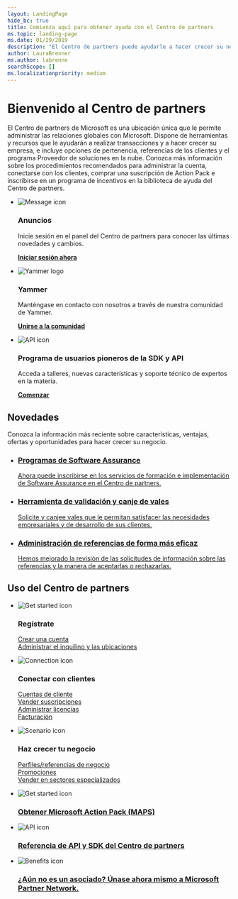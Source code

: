 ```yaml
---
layout: LandingPage
hide_bc: true
title: Comienza aquí para obtener ayuda con el Centro de partners
ms.topic: landing-page
ms.date: 01/29/2019
description: "El Centro de partners puede ayudarle a hacer crecer su negocio en el programa Proveedor de soluciones en la nube (CSP) de Microsoft. Configure su cuenta, conéctese con clientes, compre una suscripción a Action Pack y obtenga más información para asociados de los programas CSP y MPN.\_"
author: LauraBrenner
ms.author: labrenne
searchScope: []
ms.localizationpriority: medium
---
```


# <a name="welcome-to-partner-center"></a>Bienvenido al Centro de partners

El Centro de partners de Microsoft es una ubicación única que le permite administrar las relaciones globales con Microsoft. Dispone de herramientas y recursos que le ayudarán a realizar transacciones y a hacer crecer su empresa, e incluye opciones de pertenencia, referencias de los clientes y el programa Proveedor de soluciones en la nube. Conozca más información sobre los procedimientos recomendados para administrar la cuenta, conectarse con los clientes, comprar una suscripción de Action Pack e inscribirse en un programa de incentivos en la biblioteca de ayuda del Centro de partners.


<ul id="products1" class="cardsF cols cols3 panelContent singlePanelContent">
    <li>
        <div class="cardSize">
            <div class="cardPadding">
                <div class="card">
                    <div class="cardImageOuter">
                        <div class="cardImage">
                            <img alt="Message icon" src="images/message-icon.png" data-linktype="external">
                        </div>
                    </div>
                    <div class="cardText">
                        <h3>Anuncios</h3>
                        <p>Inicie sesión en el panel del Centro de partners para conocer las últimas novedades y cambios.</p>
                        <p><a href="https://partner.microsoft.com/pcv/announcements"><b>Iniciar sesión ahora</b></a></p>
                    </div>
                </div>
            </div>
        </div>
    </li>
    <li>
        <div class="cardSize">
            <div class="cardPadding">
                <div class="card">
                    <div class="cardImageOuter">
                        <div class="cardImage">
                            <img alt="Yammer logo" src="images/yammer-logo.png" data-linktype="external">
                        </div>
                    </div>
                    <div class="cardText">
                        <h3>Yammer</h3>
                        <p>Manténgase en contacto con nosotros a través de nuestra comunidad de Yammer.</p>
                        <p><a href="https://go.microsoft.com/fwlink/p/?linkid=851605"><b>Unirse a la comunidad</b></a></p>
                    </div>
                </div>
            </div>
        </div>
    </li>  
    <li>
        <div class="cardSize">
            <div class="cardPadding">
                <div class="card">
                    <div class="cardImageOuter">
                        <div class="cardImage">
                            <img alt="API icon" src="images/i_api.png" data-linktype="external">
                        </div>
                    </div>
                    <div class="cardText">
                        <h3>Programa de usuarios pioneros de la SDK y API</h3>
                        <p>Acceda a talleres, nuevas características y soporte técnico de expertos en la materia.</p>
                        <p><a href="/partner-center/develop/early-adopter-program"><b>Comenzar</b></a></p>
                    </div>
                </div>
            </div>
        </div>
    </li>    
</ul>

<h2>Novedades</h2>
<p>Conozca la información más reciente sobre características, ventajas, ofertas y oportunidades para hacer crecer su negocio.</p>
<ul id="products1" class="cardsZ cols cols3 panelContent singlePanelContent">
    <li>
        <div class="cardSize">
            <div class="cardPadding">
                <div class="card">
                    <div class="cardText"><a href="/partner-center/software-assurance-lp">
                        <h3>Programas de Software Assurance</h3>
                        <p>Ahora puede inscribirse en los servicios de formación e implementación de Software Assurance en el Centro de partners.</p></a>
                    </div>
                </div>
            </div>
        </div>
    </li>
    <li>
        <div class="cardSize">
            <div class="cardPadding">
                <div class="card">
                    <div class="cardText"><a href="/partner-center/voucher-validation-tool">
                        <h3>Herramienta de validación y canje de vales</h3>
                        <p>Solicite y canjee vales que le permitan satisfacer las necesidades empresariales y de desarrollo de sus clientes.</p></a>
                    </div>
                </div>
            </div>
        </div>
    </li>
    <li>
        <div class="cardSize">
            <div class="cardPadding">
                <div class="card">
                    <div class="cardText"><a href="/partner-center/responding-to-referrals#new-referrals">
                        <h3>Administración de referencias de forma más eficaz</h3>
                        <p>Hemos mejorado la revisión de las solicitudes de información sobre las referencias y la manera de aceptarlas o rechazarlas.</p></a>
                    </div>
                </div>
            </div>
        </div>
    </li>       
</ul>


<h2>Uso del Centro de partners</h2>

<ul id="products1" class="cardsC cols cols3 panelContent singlePanelContent">
    <li>
        <div class="cardSize">
            <div class="cardPadding">
                <div class="card">
                    <div class="cardImageOuter">
                        <div class="cardImage bgdAccent1">
                            <img alt="Get started icon" src="https://docs.microsoft.com/media/illustrations/sql-get-started-understand.svg" data-linktype="external">
                        </div>
                    </div>
                    <div class="cardText">
                        <h3>Regístrate</h3>
                        <p><a href="/partner-center/mpn-create-a-partner-center-account">Crear una cuenta</a><br /><a href="/partner-center/azure-active-directory-tenants-and-partner-center">Administrar el inquilino y las ubicaciones</a></p>
                    </div>
                </div>
            </div>
        </div>
    </li>
    <li>
        <div class="cardSize">
            <div class="cardPadding">
                <div class="card">
                    <div class="cardImageOuter">
                        <div class="cardImage bgdAccent1">
                            <img alt="Connection icon" src="https://docs.microsoft.com/media/illustrations/virtualization-hperv-server-community.svg" data-linktype="external">
                        </div>
                    </div>
                    <div class="cardText">
                        <h3>Conectar con clientes</h3>
                        <p><a href="/partner-center/customer-accounts">Cuentas de cliente</a><br /><a href="/partner-center/customer-subscriptions">Vender suscripciones</a><br /><a href="/partner-center/assign-licenses-to-users">Administrar licencias</a><br /><a href="/partner-center/billing">Facturación</a></p>
                    </div>
                </div>
            </div>
        </div>
    </li>
    <li>
        <div class="cardSize">
            <div class="cardPadding">
                <div class="card">
                    <div class="cardImageOuter">
                        <div class="cardImage bgdAccent1">
                            <img alt="Scenario icon" src="https://docs.microsoft.com/media/illustrations/biztalk-get-started-scenarios.svg" data-linktype="external">
                        </div>
                    </div>
                    <div class="cardText">
                        <h3>Haz crecer tu negocio</h3>
                        <p><a href="/partner-center/referrals">Perfiles/referencias de negocio</a><br /><a href="/partner-center/promotions">Promociones</a><br /><a href="/partner-center/get-special-pricing-for-offers">Vender en sectores especializados</a></p>
                    </div>
                </div>
            </div>
        </div>
    </li>
</ul>




<ul id="products2" class="cardsY cols cols3 panelContent singlePanelContent">
    <li>
        <div class="cardSize">
            <div class="cardPadding">
                <div class="card">
                    <div class="cardImageOuter">
                        <div class="cardImage bgdAccent1">
                            <img alt="Get started icon" src="https://docs.microsoft.com/media/common/i_get-started.svg" data-linktype="external">
                        </div>
                    </div>
                    <div class="cardText">
                        <h3><a href="/partner-center/mpn-get-action-pack">Obtener Microsoft Action Pack (MAPS)</a></h3>
                    </div>
                </div>
            </div>
        </div>
    </li>
    <li>
        <div class="cardSize">
            <div class="cardPadding">
                <div class="card">
                    <div class="cardImageOuter">
                        <div class="cardImage bgdAccent1">
                            <img alt="API icon" src="https://docs.microsoft.com/media/common/i_api-reference.svg" data-linktype="external">
                        </div>
                    </div>                
                    <div class="cardText">
                        <h3><a href="/partner-center/develop/">Referencia de API y SDK del Centro de partners</a></h3>
                    </div>
                </div>
            </div>
        </div>
    </li>
    <li>
        <div class="cardSize">
            <div class="cardPadding">
                <div class="card">
                    <div class="cardImageOuter">
                        <div class="cardImage bgdAccent1">
                            <img alt="Benefits icon" src="https://docs.microsoft.com//media/common/i_benefits.svg" data-linktype="external">
                        </div>
                    </div>
                    <div class="cardText">
                        <h3><a href="https://partners.microsoft.com/PartnerProgram/simplifiedenrollment.aspx">¿Aún no es un asociado? Únase ahora mismo a Microsoft Partner Network.</a></h3>
                    </div>
                </div>
            </div>
        </div>
    </li>    
</ul>


